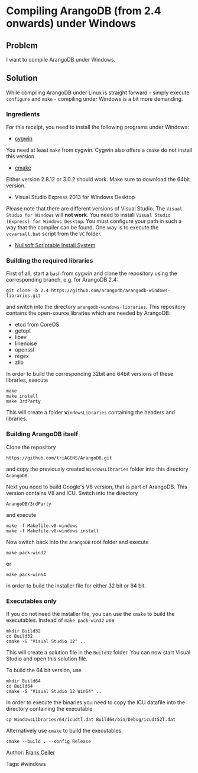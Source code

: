 # Compiling ArangoDB (from 2.4 onwards) under Windows

## Problem

I want to compile ArangoDB under Windows.

## Solution

While compiling ArangoDB under Linux is straight forward - simply execute `configure` and `make` - compiling under Windows 
is a bit more demanding.

### Ingredients

For this receipt, you need to install the following programs under Windows:

* [cygwin](https://www.cygwin.com/)

You need at least `make` from cygwin. Cygwin also offers a `cmake` do not install this version. 

* [cmake](http://www.cmake.org/)

Either version 2.8.12 or 3.0.2 should work. Make sure to download the 64bit version.

* Visual Studio Express 2013 for Windows Desktop

Please note that there are different versions of Visual Studio. The `Visual Studio for Windows` will **not work**. You need to
install `Visual Studio (Express) for Windows Desktop`. You must configure your path in such a way that the compiler can
be found. One way is to execute the `vcvarsall.bat` script from the `VC` folder.

* [Nullsoft Scriptable Install System](http://nsis.sourceforge.net/Download)

### Building the required libraries

First of all, start a `bash` from cygwin and clone the repository using the corresponding branch, e.g. for ArangoDB 2.4:

    git clone -b 2.4 https://github.com/arangodb/arangodb-windows-libraries.git

and switch into the directory `arangodb-windows-libraries`. This repository contains the open-source libraries which
are needed by ArangoDB:

* etcd from CoreOS
* getopt
* libev
* linenoise
* openssl
* regex
* zlib

In order to build the corresponding 32bit and 64bit versions of these libraries, execute

    make
    make install
    make 3rdParty

This will create a folder `WindowsLibraries` containing the headers and libraries.

### Building ArangoDB itself

Clone the repository

    https://github.com/triAGENS/ArangoDB.git

and copy the previously created `WindowsLibraries` folder into this directory `ArangoDB`.

Next you need to build Google's V8 version, that is part of ArangoDB. This version contains V8 and ICU. Switch into the directory

    ArangoDB/3rdParty

and execute

    make -f Makefile.v8-windows
    make -f Makefile.v8-windows install


Now switch back into the `ArangoDB` root folder and execute

    make pack-win32

or

    make pack-win64

in order to build the installer file for either 32 bit or 64 bit.

### Executables only

If you do not need the installer file, you can use the `cmake` to build the executables. Instead of `make pack-win32`
use

    mkdir Build32
    cd Build32
    cmake -G "Visual Studio 12" ..

This will create a solution file in the `Build32` folder. You can now start Visual Studio and open this
solution file.

To build the 64 bit version, use

    mkdir Build64
    cd Build64
    cmake -G "Visual Studio 12 Win64" ..

In order to execute the binaries you need to copy the ICU datafile into the directory containing the
executable

    cp WindowsLibraries/64/icudtl.dat Build64/bin/Debug/icudt52l.dat

Alternatively use `cmake` to build the executables.

    cmake --build . --config Release

Author: [Frank Celler](https://github.com/fceller)

Tags: #windows
